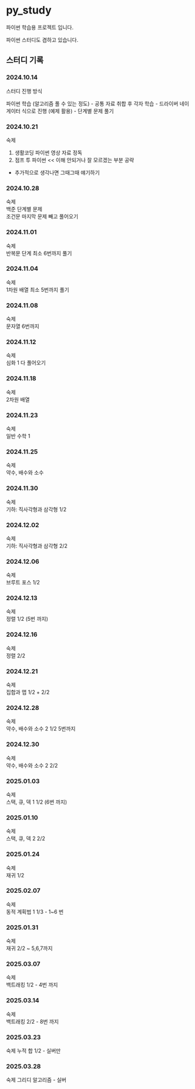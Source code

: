 # py_study
파이썬 학습용 프로젝트 입니다.

파이썬 스터디도 겸하고 있습니다.


## 스터디 기록

### 2024.10.14
스터디 진행 방식

파이썬 학습 (알고리즘 풀 수 있는 정도)
    - 공통 자료 취합 후 각자 학습
    - 드라이버 네이게이터 식으로 진행 (예제 활용)
    - 단계별 문제 풀기

### 2024.10.21
숙제
1. 생활코딩 파이썬 영상 자료 정독
2. 점프 투 파이썬 << 이해 안되거나 잘 모르겠는 부분 공략
+ 추가적으로 생각나면 그때그때 얘기하기

### 2024.10.28
숙제    
백준 단계별 문제      
조건문 마지막 문제 빼고 풀어오기

### 2024.11.01
숙제     
반복문 단계 최소 6번까지 풀기   

### 2024.11.04
숙제    
1차원 배열 최소 5번까지 풀기

### 2024.11.08
숙제     
문자열 6번까지

### 2024.11.12
숙제        
심화 1 다 풀어오기

### 2024.11.18
숙제      
2차원 배열

### 2024.11.23
숙제     
일반 수학 1

### 2024.11.25
숙제     
약수, 배수와 소수

### 2024.11.30
숙제      
기하: 직사각형과 삼각형 1/2

### 2024.12.02
숙제     
기하: 직사각형과 삼각형 2/2

### 2024.12.06
숙제      
브루트 포스 1/2

### 2024.12.13
숙제      
정렬 1/2 (5번 까지)

### 2024.12.16
숙제     
정렬 2/2

### 2024.12.21
숙제       
집합과 맵 1/2 + 2/2

### 2024.12.28
숙제       
약수, 배수와 소수 2 1/2 5번까지

### 2024.12.30
숙제       
약수, 배수와 소수 2 2/2

### 2025.01.03
숙제      
스택, 큐, 덱 1 1/2 (6번 까지)      

### 2025.01.10
숙제       
스택, 큐, 덱 2 2/2

### 2025.01.24
숙제     
재귀 1/2

### 2025.02.07
숙제        
동적 계획법 1 1/3 - 1~6 번

### 2025.01.31
숙제    
재귀 2/2 ~ 5,6,7까지

### 2025.03.07
숙제    
백트래킹 1/2 - 4번 까지

### 2025.03.14
숙제         
백트래킹 2/2 - 8번 까지     

### 2025.03.23
숙제
누적 합 1/2 - 실버만

### 2025.03.28
숙제
그리디 알고리즘 - 실버

